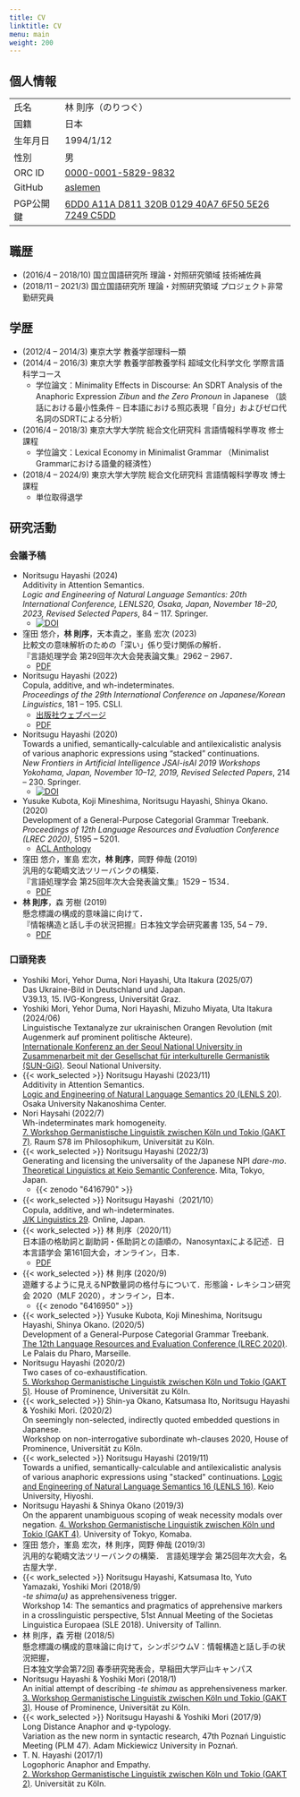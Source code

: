 ```yaml
---
title: CV
linktitle: CV
menu: main
weight: 200
---
```

## 個人情報

|           |                     | 
| --------- | ------------------- | 
| 氏名      | 林 則序（のりつぐ） | 
| 国籍      | 日本                | 
| 生年月日  | 1994/1/12           | 
| 性別      | 男                  | 
| ORC ID    | [0000-0001-5829-9832](https://orcid.org/0000-0001-5829-9832) |
| GitHub   | [aslemen](https://github.com/aslemen) |
| PGP公開鍵 | [6DD0 A11A D811 320B 0129 40A7 6F50 5E26 7249 C5DD](https://github.com/aslemen.gpg) | 

## 職歴
- (2016/4 &ndash; 2018/10) 国立国語研究所 理論・対照研究領域 技術補佐員
- (2018/11 &ndash; 2021/3) 国立国語研究所 理論・対照研究領域 プロジェクト非常勤研究員

## 学歴
- (2012/4 &ndash; 2014/3) 東京大学 教養学部理科一類
- (2014/4 &ndash; 2016/3) 東京大学 教養学部教養学科 超域文化科学文化 学際言語科学コース
    - 学位論文：Minimality Effects in Discourse: An SDRT Analysis of the Anaphoric Expression _Zibun_ and _the Zero Pronoun_ in Japanese
        （談話における最小性条件 &ndash; 日本語における照応表現「自分」およびゼロ代名詞のSDRTによる分析）
- (2016/4 &ndash; 2018/3) 東京大学大学院 総合文化研究科 言語情報科学専攻 修士課程
    - 学位論文：Lexical Economy in Minimalist Grammar
        （Minimalist Grammarにおける語彙的経済性）
- (2018/4 &ndash; 2024/9) 東京大学大学院 総合文化研究科 言語情報科学専攻 博士課程
    - 単位取得退学

## 研究活動
### 会議予稿
- Noritsugu Hayashi (2024)  
  Additivity in Attention Semantics.  
  _Logic and Engineering of Natural Language Semantics: 20th International Conference, LENLS20, Osaka, Japan, November 18–20, 2023, Revised Selected Papers_, 84 &ndash; 117. Springer.
  - [![DOI](https://img.shields.io/badge/DOI-10.1007%2F978--3--031--60878--0__6-blue)](https://doi.org/10.1007/978-3-031-60878-0_6)
- 窪田 悠介，**林 則序**，天本貴之，峯島 宏次 (2023)  
    比較文の意味解析のための「深い」係り受け関係の解析．  
    『言語処理学会 第29回年次大会発表論文集』2962 &ndash; 2967．
    - [PDF](https://www.anlp.jp/proceedings/annual_meeting/2023/pdf_dir/D12-1.pdf)
- Noritsugu Hayashi (2022)  
    Copula, additive, and wh-indeterminates.  
  _Proceedings of the 29th International Conference on Japanese/Korean Linguistics_, 181 &ndash; 195. CSLI.
    - [出版社ウェブページ](http://web.stanford.edu/group/cslipublications/cslipublications/site/JK29Abstract.shtml)
    - [PDF](http://web.stanford.edu/group/cslipublications/cslipublications/site/JKONLINE/29/CH11.pdf)
- Noritsugu Hayashi (2020)  
    Towards a unified, semantically-calculable and antilexicalistic analysis of various anaphoric expressions using “stacked” continuations.  
    _New Frontiers in Artificial Intelligence JSAI-isAI 2019 Workshops Yokohama, Japan, November 10–12, 2019, Revised Selected Papers_,
    214 &ndash; 230. 
    Springer.
    - [![DOI](https://img.shields.io/badge/DOI-10.1007%2F978--3--030--58790--1__14-blue)](https://doi.org/10.1007/978-3-030-58790-1_14)
- Yusuke Kubota, Koji Mineshima, Noritsugu Hayashi, Shinya Okano. (2020)  
    Development of a General-Purpose Categorial Grammar Treebank.  
    _Proceedings of 12th Language Resources and Evaluation Conference (LREC 2020)_, 5195 &ndash; 5201.
    - [ACL Anthology](https://aclanthology.org/2020.lrec-1.639)
- 窪田 悠介，峯島 宏次，**林 則序**，岡野 伸哉 (2019)  
    汎用的な範疇文法ツリーバンクの構築．  
    『言語処理学会 第25回年次大会発表論文集』1529 &ndash; 1534．
    - [PDF](https://www.anlp.jp/proceedings/annual_meeting/2021/pdf_dir/E8-1.pdf)
- **林 則序**，森 芳樹 (2019)  
    懸念標識の構成的意味論に向けて．  
    『情報構造と話し手の状況把握』日本独文学会研究叢書 135, 54 &ndash; 79．
    - [PDF](https://www.jgg.jp/pluginfile.php/133/mod_book/chapter/30/SrJGG-135.pdf)

### 口頭発表
- Yoshiki Mori, Yehor Duma, Nori Hayashi, Uta Itakura (2025/07)  
  Das Ukraine-Bild in Deutschland und Japan.  
  V39.13, 15\. IVG-Kongress, Universität Graz.
- Yoshiki Mori, Yehor Duma, Nori Hayashi, Mizuho Miyata, Uta Itakura (2024/06)  
  Linguistische Textanalyze zur ukrainischen Orangen Revolution (mit Augenmerk auf prominent politische Akteure).  
  [Internationale Konferenz an der Seoul National University in Zusammenarbeit mit der Gesellschat für interkulturelle Germanistik (SUN-GiG)](http://gig.snu.ac.kr/).
  Seoul National University.
- {{< work_selected >}}
  Noritsugu Hayashi (2023/11)  
  Additivity in Attention Semantics.  
  [Logic and Engineering of Natural Language Semantics 20 (LENLS 20)](https://lenls.github.io/lenls20/).
  Osaka University Nakanoshima Center.
- Nori Haysahi (2022/7)  
  Wh-indeterminates mark homogeneity.  
  [7. Workshop Germanistische Linguistik zwischen Köln und Tokio (GAKT 7)](https://idsl1.phil-fak.uni-koeln.de/personen/professorenseiten/prof-dr-klaus-von-heusinger-1/konferenzen-workshops/gakt-7-strukturen-und-interpretationen).
  Raum S78 im Philosophikum, Universität zu Köln.
- {{< work_selected >}}
    Noritsugu Hayashi (2022/3)  
    Generating and licensing the universality of the Japanese NPI _dare-mo_.  
    [Theoretical Linguistics at Keio Semantic Conference](https://sites.google.com/view/talk2022/).
    Mita, Tokyo, Japan.
    - {{< zenodo "6416790" >}}
- {{< work_selected >}}
    Noritsugu Hayashi（2021/10）  
    Copula, additive, and wh-indeterminates.  
    [J/K Linguistics 29](https://sites.google.com/view/jkconf29/).
    Online, Japan.  
- {{< work_selected >}}
    林 則序（2020/11）  
    日本語の格助詞と副助詞・係助詞との語順の，Nanosyntaxによる記述．日本言語学会 第161回大会，オンライン，日本．  
    - [PDF](http://www.ls-japan.org/modules/documents/LSJpapers/meeting/161/handouts/f/F-2_161.pdf)
- {{< work_selected >}}
    林 則序 (2020/9)  
    遊離するように見えるNP数量詞の格付与について．形態論・レキシコン研究会 2020（MLF 2020），オンライン，日本．  
    - {{< zenodo "6416950" >}}
- {{< work_selected >}}
    Yusuke Kubota, Koji Mineshima, Noritsugu Hayashi, Shinya Okano. (2020/5)  
    Development of a General-Purpose Categorial Grammar Treebank.  
    [The 12th Language Resources and Evaluation Conference (LREC 2020)](https://lrec2020.lrec-conf.org/).
    Le Palais du Pharo, Marseille.
- Noritsugu Hayashi (2020/2)  
    Two cases of co-exhaustification.  
    [5. Workshop Germanistische Linguistik zwischen Köln und Tokio (GAKT 5)](https://idsl1.phil-fak.uni-koeln.de/personen/professorenseiten/prof-dr-klaus-von-heusinger-1/konferenzen-workshops/gakt-5-informationsstruktur-in-semantik-und-syntax).
    House of Prominence, Universität zu Köln.
- {{< work_selected >}}
    Shin-ya Okano, Katsumasa Ito, Noritsugu Hayashi & Yoshiki Mori. (2020/2)  
    On seemingly non-selected, indirectly quoted embedded questions in Japanese.  
    Workshop on non-interrogative subordinate wh-clauses 2020, House of Prominence, Universität zu Köln.
- {{< work_selected >}}
    Noritsugu Hayashi (2019/11)  
    Towards a unified, semantically-calculable and antilexicalistic analysis of various anaphoric expressions using "stacked" continuations. 
    [Logic and Engineering of Natural Language Semantics 16 (LENLS 16)](https://lenls.github.io/lenls16/). Keio University, Hiyoshi.
- Noritsugu Hayashi & Shinya Okano (2019/3)  
    On the apparent unambiguous scoping of weak necessity modals over negation. 
    [4. Workshop Germanistische Linguistik zwischen Köln und Tokio (GAKT 4)](https://phiz.c.u-tokyo.ac.jp/~morisem/ja/post/gakt4/).
    University of Tokyo, Komaba.
- 窪田 悠介，峯島 宏次，林 則序，岡野 伸哉 (2019/3)  
    汎用的な範疇文法ツリーバンクの構築．
    言語処理学会 第25回年次大会，名古屋大学．
- {{< work_selected >}} Noritsugu Hayashi, Katsumasa Ito, Yuto Yamazaki, Yoshiki Mori (2018/9)  
    _-te shima(u)_ as apprehensiveness trigger.  
    Workshop 14: The semantics and pragmatics of apprehensive markers in a crosslinguistic perspective, 51st Annual Meeting of the Societas Linguistica Europaea (SLE 2018). 
    University of Tallinn.
- 林 則序，森 芳樹 (2018/5)  
    懸念標識の構成的意味論に向けて，シンポジウムV：情報構造と話し手の状況把握，  
    日本独文学会第72回 春季研究発表会，早稲田大学戸山キャンパス
- Noritsugu Hayashi & Yoshiki Mori (2018/1)  
    An initial attempt of describing _-te shimau_ as apprehensiveness marker.  
    [3. Workshop Germanistische Linguistik zwischen Köln und Tokio (GAKT 3)](https://idsl1.phil-fak.uni-koeln.de/personen/professorenseiten/prof-dr-klaus-von-heusinger-1/konferenzen-workshops/gakt-3-grammatik-im-spannungsfeld-zwischen-syntax-und-semantik).
    House of Prominence, Universität zu Köln.
- {{< work_selected >}} Noritsugu Hayashi & Yoshiki Mori (2017/9)  
    Long Distance Anaphor and φ-typology.  
    Variation as the new norm in syntactic research, 47th Poznań Linguistic Meeting (PLM 47). 
    Adam Mickiewicz University in Poznań.
- T. N. Hayashi (2017/1)  
    Logophoric Anaphor and Empathy.  
    [2. Workshop Germanistische Linguistik zwischen Köln und Tokio (GAKT 2)](https://idsl1.phil-fak.uni-koeln.de/personen/professorenseiten/prof-dr-klaus-von-heusinger-1/konferenzen-workshops/gakt-2-form-und-funktion).
    Universität zu Köln.
